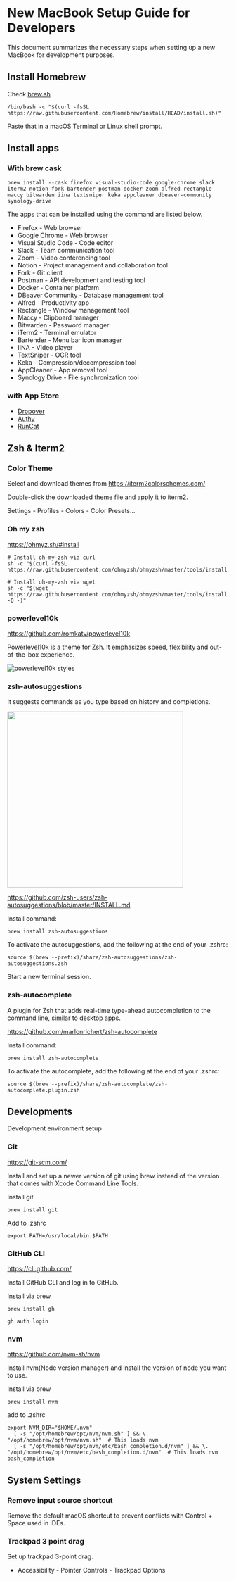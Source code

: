 # New MacBook Setup Guide for Developers

This document summarizes the necessary steps when setting up a new MacBook for development purposes.

## Install Homebrew

Check [brew.sh](https://brew.sh/)

```
/bin/bash -c "$(curl -fsSL https://raw.githubusercontent.com/Homebrew/install/HEAD/install.sh)"
```

Paste that in a macOS Terminal or Linux shell prompt.

## Install apps

### With brew cask

```
brew install --cask firefox visual-studio-code google-chrome slack iterm2 notion fork bartender postman docker zoom alfred rectangle maccy bitwarden iina textsniper keka appcleaner dbeaver-community synology-drive
```

The apps that can be installed using the command are listed below.

- Firefox - Web browser
- Google Chrome - Web browser
- Visual Studio Code - Code editor
- Slack - Team communication tool
- Zoom - Video conferencing tool
- Notion - Project management and collaboration tool
- Fork - Git client
- Postman - API development and testing tool
- Docker - Container platform
- DBeaver Community - Database management tool
- Alfred - Productivity app
- Rectangle - Window management tool
- Maccy - Clipboard manager
- Bitwarden - Password manager
- iTerm2 - Terminal emulator
- Bartender - Menu bar icon manager
- IINA - Video player
- TextSniper - OCR tool
- Keka - Compression/decompression tool
- AppCleaner - App removal tool
- Synology Drive - File synchronization tool

### with App Store

- [Dropover](https://apps.apple.com/kr/app/dropover-easier-drag-drop/id1355679052?mt=12)
- [Authy](https://apps.apple.com/kr/app/twilio-authy/id494168017)
- [RunCat](https://apps.apple.com/kr/app/runcat/id1429033973?mt=12)

## Zsh & Iterm2

### Color Theme

Select and download themes from https://iterm2colorschemes.com/

Double-click the downloaded theme file and apply it to iterm2.

Settings - Profiles - Colors - Color Presets...

### Oh my zsh

https://ohmyz.sh/#install

```
# Install oh-my-zsh via curl
sh -c "$(curl -fsSL https://raw.githubusercontent.com/ohmyzsh/ohmyzsh/master/tools/install.sh)"

# Install oh-my-zsh via wget
sh -c "$(wget https://raw.githubusercontent.com/ohmyzsh/ohmyzsh/master/tools/install.sh -O -)"
```

### powerlevel10k

https://github.com/romkatv/powerlevel10k

Powerlevel10k is a theme for Zsh. It emphasizes speed, flexibility and out-of-the-box experience.

![powerlevel10k styles](https://raw.githubusercontent.com/romkatv/powerlevel10k-media/master/prompt-styles-high-contrast.png)

### zsh-autosuggestions

It suggests commands as you type based on history and completions.

<a href="https://asciinema.org/a/37390" target="_blank"><img src="https://asciinema.org/a/37390.png" width="400" /></a>

https://github.com/zsh-users/zsh-autosuggestions/blob/master/INSTALL.md

Install command:

```
brew install zsh-autosuggestions
```

To activate the autosuggestions, add the following at the end of your .zshrc:

```shell
source $(brew --prefix)/share/zsh-autosuggestions/zsh-autosuggestions.zsh
```

Start a new terminal session.

### zsh-autocomplete

A plugin for Zsh that adds real-time type-ahead autocompletion to the command line, similar to desktop apps.

https://github.com/marlonrichert/zsh-autocomplete

Install command:

```
brew install zsh-autocomplete
```

To activate the autocomplete, add the following at the end of your .zshrc:

```shell
source $(brew --prefix)/share/zsh-autocomplete/zsh-autocomplete.plugin.zsh
```

## Developments

Development environment setup

### Git

https://git-scm.com/

Install and set up a newer version of git using brew instead of the version that comes with Xcode Command Line Tools.

Install git

```
brew install git
```

Add to .zshrc

```
export PATH=/usr/local/bin:$PATH
```

### GitHub CLI

https://cli.github.com/

Install GitHub CLI and log in to GitHub.

Install via brew

```
brew install gh

gh auth login
```

### nvm

https://github.com/nvm-sh/nvm

Install nvm(Node version manager) and install the version of node you want to use.

Install via brew

```
brew install nvm
```

add to .zshrc

```
export NVM_DIR="$HOME/.nvm"
  [ -s "/opt/homebrew/opt/nvm/nvm.sh" ] && \. "/opt/homebrew/opt/nvm/nvm.sh"  # This loads nvm
  [ -s "/opt/homebrew/opt/nvm/etc/bash_completion.d/nvm" ] && \. "/opt/homebrew/opt/nvm/etc/bash_completion.d/nvm"  # This loads nvm bash_completion
```

## System Settings

### Remove input source shortcut

Remove the default macOS shortcut to prevent conflicts with Control + Space used in IDEs.

### Trackpad 3 point drag

Set up trackpad 3-point drag.

- Accessibility - Pointer Controls - Trackpad Options
